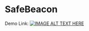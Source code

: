 # SafeBeacon

Demo Link: [![IMAGE ALT TEXT HERE](https://img.youtube.com/vi/3jbKN6m0wD8/2.jpg)](https://www.youtube.com/watch?v=3jbKN6m0wD8)

